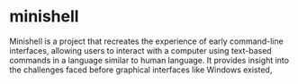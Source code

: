 # minishell
Minishell is a project that recreates the experience of early command-line interfaces, allowing users to interact with a computer using text-based commands in a language similar to human language. It provides insight into the challenges faced before graphical interfaces like Windows existed, 
